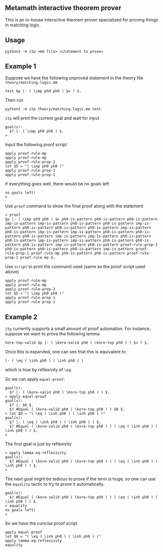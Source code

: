 Metamath interactive theorem prover
---

This is an in-house interactive theorem prover specialized
for proving things in matching logic.

## Usage

```
python3 -m itp <mm file> <statement to prove>
```

## Example 1

Suppose we have the following unproved statement in the theory file `theory/matching-logic.mm`
```
test $p |- ( \imp ph0 ph0 ) $= ? $.
```

Then run
```
python3 -m itp theory/matching-logic.mm test
```

`itp` will print the current goal and wait for input
```
goal(s):
  $? |- ( \imp ph0 ph0 ) $.
> 
```

Input the following proof script
```
apply proof-rule-mp
apply proof-rule-mp
apply proof-rule-prop-2
let $5 = "( \imp ph0 ph0 )"
apply proof-rule-prop-1
apply proof-rule-prop-1
```

If everything goes well, there would be no goals left
```
no goals left!
> 
```

Use `proof` command to show the final proof along with the statement
```
> proof
$p |- ( \imp ph0 ph0 ) $= ph0-is-pattern ph0-is-pattern ph0-is-pattern imp-is-pattern imp-is-pattern ph0-is-pattern ph0-is-pattern imp-is-pattern ph0-is-pattern ph0-is-pattern ph0-is-pattern imp-is-pattern ph0-is-pattern imp-is-pattern imp-is-pattern ph0-is-pattern ph0-is-pattern ph0-is-pattern imp-is-pattern imp-is-pattern ph0-is-pattern ph0-is-pattern imp-is-pattern imp-is-pattern ph0-is-pattern ph0-is-pattern ph0-is-pattern imp-is-pattern ph0-is-pattern proof-rule-prop-2 ph0-is-pattern ph0-is-pattern ph0-is-pattern imp-is-pattern proof-rule-prop-1 proof-rule-mp ph0-is-pattern ph0-is-pattern proof-rule-prop-1 proof-rule-mp $.
```

Use `script` to print the command used (same as the proof script used above)
```
apply proof-rule-mp
apply proof-rule-mp
apply proof-rule-prop-2
let $5 = "( \imp ph0 ph0 )"
apply proof-rule-prop-1
apply proof-rule-prop-1
```

## Example 2

`itp` currently supports a small amount of proof automation.
For instance, suppose we want to prove the following lemma
```
kore-top-valid $p |- ( \kore-valid ph0 ( \kore-top ph0 ) ) $= ? $.
```

Once this is expanded, one can see that this is equivalent to
```
|- ( \eq ( \inh ph0 ) ( \inh ph0 ) )
```
which is true by reflexivity of `\eq`.

So we can apply `equal-proof`:
```
goal(s):
  $? |- ( \kore-valid ph0 ( \kore-top ph0 ) ) $.
> apply equal-proof
goal(s):
  $? |- $0 $.
  $? #Equal ( \kore-valid ph0 ( \kore-top ph0 ) ) $0 $.
> let $0 = "( \eq ( \inh ph0 ) ( \inh ph0 ) )"
goal(s):
  $? |- ( \eq ( \inh ph0 ) ( \inh ph0 ) ) $.
  $? #Equal ( \kore-valid ph0 ( \kore-top ph0 ) ) ( \eq ( \inh ph0 ) ( \inh ph0 ) ) $.
> 
```

The first goal is just by reflexivity
```
> apply lemma-eq-reflexivity
goal(s):
  $? #Equal ( \kore-valid ph0 ( \kore-top ph0 ) ) ( \eq ( \inh ph0 ) ( \inh ph0 ) ) $.
> 
```

The next goal might be tedious to prove if the term is huge,
so one can use the `equality` tactic to try to prove it
automatically.
```
goal(s):
  $? #Equal ( \kore-valid ph0 ( \kore-top ph0 ) ) ( \eq ( \inh ph0 ) ( \inh ph0 ) ) $.
> equality
no goals left!
> 
```

So we have the concise proof script
```
apply equal-proof
let $0 = "( \eq ( \inh ph0 ) ( \inh ph0 ) )"
apply lemma-eq-reflexivity
equality
```
